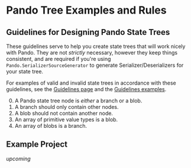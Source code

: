 # Pando Tree Examples and Rules

## Guidelines for Designing Pando State Trees

These guidelines serve to help you create state trees that will work nicely with Pando. They are not *strictly*
necessary, however they keep things consistent, and are required if you're using `Pando.SerializerSourceGenerator` to
generate Serializer/Deserializers for your state tree.

For examples of valid and invalid state trees in accordance with these guidelines, see
the [Guidelines page](Guidelines.md) and the [Guidelines examples](GuidelinesExamples).

0. A Pando state tree node is *either* a branch or a blob.
1. A branch should only contain other nodes.
2. A blob should not contain another node.
3. An array of primitive value types is a blob.
4. An array of blobs is a branch.

## Example Project

*upcoming*
